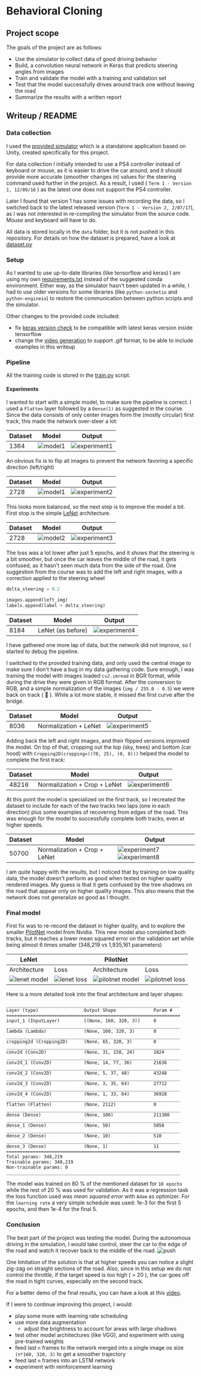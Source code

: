 # **Behavioral Cloning**

## Project scope
The goals of the project are as follows:
* Use the simulator to collect data of good driving behavior
* Build, a convolution neural network in Keras that predicts steering angles from images
* Train and validate the model with a training and validation set
* Test that the model successfully drives around track one without leaving the road
* Summarize the results with a written report

## Writeup / README

### Data collection
I used the [provided simulator](https://github.com/udacity/self-driving-car-sim) which is a standalone application
based on Unity, created specifically for this project.

For data collection I initially intended to use a PS4 controller instead of keyboard or mouse, 
as it is easier to drive the car around, and it should provide more accurate (smoother changes in) values 
for the steering command used further in the project. As a result, I used ( `Term 1 - Version 1, 12/09/16` ) 
as the latest one does not support the PS4 controller.

Later I found that version 1 has some issues with recording the data, so I switched back to the latest released version 
(`Term 1 - Version 2, 2/07/17`), as I was not interested in re-compiling the simulator from the source code. 
Mouse and keyboard will have to do.

All data is stored locally in the `data` folder, but it is not pushed in this repository.
For details on how the dataset is prepared, have a look at [dataset.py](dataset.py)

### Setup
As I wanted to use up-to-date libraries (like tensorflow and keras) I am using my own [requirements.txt](requirements.txt)
instead of the suggested conda environment. Either way, as the simulator hasn't been updated in a while, 
I had to use older versions for some libraries (like `python-socketio` and `python-engineio`) to restore the communication
between python scripts and the simulator.

Other changes to the provided code included:
  * fix [keras version check](drive.py) to be compatible with latest keras version inside tensorflow
  * change the [video generation](video.py) to support .gif format, to be able to include examples in this writeup 

### Pipeline
All the training code is stored in the [train.py](train.py) script.

#### Experiments
I wanted to start with a simple model, to make sure the pipeline is correct. I used a `Flatten` layer
followed by a `Dense(1)` as suggested in the course. Since the data consists of only center images form the (mostly circular) first track, 
this made the network over-steer a lot:

|Dataset|Model|Output|
|-------|-----|------|
| 1364 | ![model1](data/model_1.png) | ![experiment1](data/experiment_1.gif) |

An obvious fix is to flip all images to prevent the network favoring a specific direction (left/right)

|Dataset|Model|Output|
|-------|-----|------|
| 2728 | ![model1](data/model_1.png) | ![experiment2](data/experiment_2.gif) |

This looks more balanced, so the next step is to improve the model a bit. 
First stop is the simple [LeNet](http://yann.lecun.com/exdb/lenet/) architecture.

|Dataset|Model|Output|
|-------|-----|------|
| 2728 | ![model2](data/model_2.png) | ![experiment3](data/experiment_3.gif) |

The loss was a lot lower after just 5 epochs, and it shows that the steering is a bit smoother, 
but once the car leaves the middle of the road, it gets confused, as it hasn't seen much data from the side of the road.
One suggestion from the course was to add the left and right images, with a correction applied to the steering wheel
```python
delta_steering = 0.2

images.append(left_img)
labels.append(label + delta_steering)
```

|Dataset|Model|Output|
|-------|-----|------|
| 8184 | LeNet (as before) | ![experiment4](data/experiment_4.gif) |

I have gathered one more lap of data, but the network did not improve, so I started to debug the pipeline.

I switched to the provided training data, and only used the central image to make sure I don't have a bug in my data gathering code.
Sure enough, I was training the model with images loaded `cv2.imread` in BGR format, 
while during the drive they were given in RGB format. After the conversion to RGB, and a simple normalization of the images
(`img / 255.0 - 0.5`) we were back on track ( :drum: ). While a lot more stable, it missed the first curve after the bridge.

|Dataset|Model|Output|
|-------|-----|------|
| 8036 | Normalization + LeNet| ![experiment5](data/experiment_5.gif) |

Adding back the left and right images, and their flipped versions improved the model. 
On top of that, cropping out the top (sky, trees) and bottom (car hood) with `Cropping2D(cropping=((70, 25), (0, 0)))` 
helped the model to complete the first track:

|Dataset|Model|Output|
|-------|-----|------|
| 48216 | Normalization + Crop + LeNet| ![experiment6](data/experiment_6.gif) |

At this point the model is specialized on the first track, so I recreated the dataset to include for each of the two tracks two laps
(one in each direction) plus some examples of recovering from edges of the road. This was enough for the model to
successfully complete both tracks, even at higher speeds.

|Dataset|Model|Output|
|-------|-----|------|
| 50700 | Normalization + Crop + LeNet| ![experiment7](data/experiment_7.gif) ![experiment8](data/experiment_8.gif)|

I am quite happy with the results, but I noticed that by training on low quality data, the model doesn't perform
as good when tested on higher quality rendered images. My guess is that it gets confused by the tree shadows on the road
that appear only on higher quality images. This also means that the network does not generalize as good as I thought.

### Final model
First fix was to re-record the dataset in higher quality, and to explore the smaller [PilotNet](https://arxiv.org/pdf/1704.07911.pdf) model from Nvidia.
This new model also completed both tracks, but it reaches a lower mean squared error on the validation set 
while being almost 6 times smaller (348,219 vs 1,935,161 parameters)

|LeNet| |PilotNet| |
|---|---|-----|----|
|Architecture|Loss|Architecture|Loss|
|![lenet model](data/model_4.png)|![lenet loss](data/lenet_loss.png)|![pilotnet model](data/pilotnet.png)|![pilotnet loss](data/pilotnet_loss.png)|

Here is a more detailed look into the final architecture and layer shapes:
```
_________________________________________________________________
Layer (type)                 Output Shape              Param #   
=================================================================
input_1 (InputLayer)         [(None, 160, 320, 3)]     0         
_________________________________________________________________
lambda (Lambda)              (None, 160, 320, 3)       0         
_________________________________________________________________
cropping2d (Cropping2D)      (None, 65, 320, 3)        0         
_________________________________________________________________
conv2d (Conv2D)              (None, 31, 158, 24)       1824      
_________________________________________________________________
conv2d_1 (Conv2D)            (None, 14, 77, 36)        21636     
_________________________________________________________________
conv2d_2 (Conv2D)            (None, 5, 37, 48)         43248     
_________________________________________________________________
conv2d_3 (Conv2D)            (None, 3, 35, 64)         27712     
_________________________________________________________________
conv2d_4 (Conv2D)            (None, 1, 33, 64)         36928     
_________________________________________________________________
flatten (Flatten)            (None, 2112)              0         
_________________________________________________________________
dense (Dense)                (None, 100)               211300    
_________________________________________________________________
dense_1 (Dense)              (None, 50)                5050      
_________________________________________________________________
dense_2 (Dense)              (None, 10)                510       
_________________________________________________________________
dense_3 (Dense)              (None, 1)                 11        
=================================================================
Total params: 348,219
Trainable params: 348,219
Non-trainable params: 0
_________________________________________________________________
```

The model was trained on 80 % of the mentioned dataset for `10 epochs` while the rest of 20 % was used for validation. 
As it was a regression task the loss function used was *mean squared error* with `Adam` as optimizer. For the `learning rate`
a very simple schedule was used: 1e-3 for the first 5 epochs, and then 1e-4 for the final 5.


### Conclusion

The best part of the project was testing the model. During the autonomous driving in the simulation, 
I would take control, steer the car to the edge of the road and watch it recover back to the middle of the road.
![push](data/push.gif)

One limitation of the solution is that at higher speeds you can notice a slight zig-zag on straight sections of the road.
Also, since in this setup we do not control the throttle, if the target speed is too high ( > 20 ), the car goes off
the road in tight curves, especially on the second track.

For a better demo of the final results, you can have a look at this [video](video.mp4).

If I were to continue improving this project, I would:
* play some more with learning rate scheduling
* use more data augmentation 
    * adjust the brightness to account for areas with large shadows
* test other model architectures (like VGG), and experiment with using pre-trained weights
* feed last `n` frames to the network merged into a single image os size `(n*160, 320, 3)` to get a smoother trajectory
* feed last `n` frames into an LSTM network
* experiment with reinforcement learning

